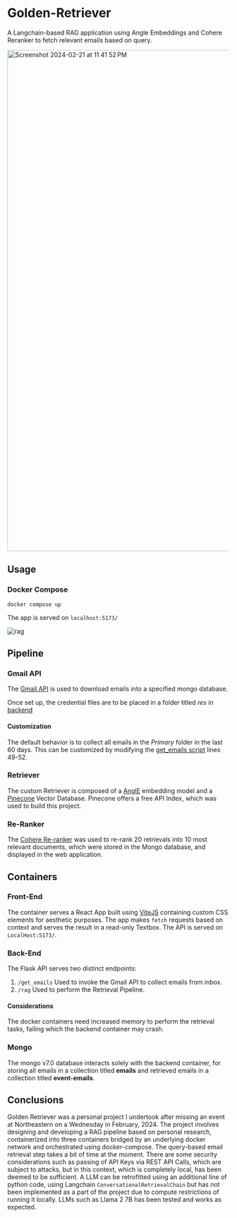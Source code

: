 # Golden-Retriever
A Langchain-based RAG application using Angle Embeddings and Cohere Reranker to fetch relevant emails based on query.

<img width="1134" alt="Screenshot 2024-02-21 at 11 41 52 PM" src="https://github.com/suprateembanerjee/Golden-Retriever/assets/26841866/25b84338-cdf0-4d7c-afcf-bc3dd60da425">

## Usage

### Docker Compose
`docker compose up`

The app is served on `localhost:5173/`

![rag](https://github.com/suprateembanerjee/Golden-Retriever/assets/26841866/c25261c2-5b23-4c46-a031-2752c091afa4)

## Pipeline

### Gmail API

The [Gmail API](https://developers.google.com/gmail/api/guides) is used to download emails into a specified mongo database.

Once set up, the credential files are to be placed in a folder titled *res* in [backend](backend/)

#### Customization

The default behavior is to collect all emails in the *Primary* folder in the last 60 days. This can be customized by modifying the [get_emails script](backend/src/get_emails.py) lines 49-52.

### Retriever

The custom Retriever is composed of a [AnglE](https://github.com/SeanLee97/AnglE) embedding model and a [Pinecone](https://app.pinecone.io) Vector Database. Pinecone offers a free API Index, which was used to build this project.

### Re-Ranker

The [Cohere Re-ranker](https://cohere.com/rerank) was used to re-rank 20 retrievals into 10 most relevant documents, which were stored in the Mongo database, and displayed in the web application.

## Containers

### Front-End

The container serves a React App built using [ViteJS](https://vitejs.dev) containing custom CSS elements for aesthetic purposes. The app makes `fetch` requests based on context and serves the result in a read-only Textbox. The API is served on `LocalHost:5173/`.

### Back-End

The Flask API serves two distinct endpoints: 
  1. `/get_emails`
     Used to invoke the Gmail API to collect emails from inbox.
  2. `/rag`
     Used to perform the Retrieval Pipeline.

#### Considerations

The docker containers need increased memory to perform the retrieval tasks, failing which the backend container may crash.

### Mongo

The mongo v7.0 database interacts solely with the backend container, for storing all emails in a collection titled **emails** and retrieved emails in a collection titled **event-emails**.

## Conclusions

Golden Retriever was a personal project I undertook after missing an event at Northeastern on a Wednesday in February, 2024. The project involves designing and developing a RAG pipeline based on personal research, containerized into three containers bridged by an underlying docker network and orchestrated using docker-compose. The query-based email retrieval step takes a bit of time at the moment. There are some security considerations such as passing of API Keys via REST API Calls, which are subject to attacks, but in this context, which is completely local, has been deemed to be sufficient. A LLM can be retrofitted using an additional line of python code, using Langchain `ConversationalRetrievalChain` but has not been implemented as a part of the project due to compute restrictions of running it locally. LLMs such as Llama 2 7B has been tested and works as expected.
